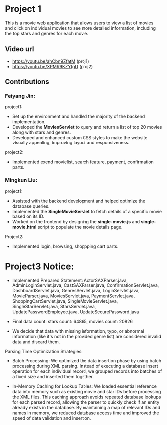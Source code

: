 # Project 1

This is a movie web application that allows users to view a list of movies and click on individual movies to see more 
detailed information, including the top stars and genres for each movie.

## Video url
- https://youtu.be/ahCbn9ZfatM (proj1)
- https://youtu.be/XPMR9KZYtgU (proj2)

## Contributions

### Feiyang Jin:
project1:
- Set up the environment and handled the majority of the backend implementation.
- Developed the **MoviesServlet** to query and return a list of top 20 movies along with stars and genres.
- Developed and enhanced custom CSS styles to make the website visually appealing, improving layout and responsiveness.

project2:
- Implemented exend movielist, search feature, payment, confirmation parts.

### Mingkun Liu:
project1:
- Assisted with the backend development and helped optimize the database queries.
- Implemented the **SingleMovieServlet** to fetch details of a specific movie based on its ID.
- Worked on the frontend by designing the **single-movie.js** and **single-movie.html** script to populate the movie details page.

Project2:
- Implemented login, browsing, shoppping cart parts.

# Project3 Notice:
- Implemented Prepared Statement: ActorSAXParser.java, AdminLoginServlet.java, CastSAXParser.java, ConfirmationServlet.java, DashboardServlet.java, GenresServlet.java, LoginServlet.java, MovieParser.java, MoviesServlet.java, PaymentServlet.java,  ShoppingCartServlet.java, SingleMovieServlet.java, SingleStarServlet.java, StarsServlet.java, UpdatePasswordEmployee.java, UpdateSecurePassword.java


- Final data count:
stars count: 64895, movies count: 20826

- We decide that data with missing information, typo,  or abnormal information (like it's not in the provided genre list) are considered invalid data and discard them.


Parsing Time Optimization Strategies:
- Batch Processing:
We optimized the data insertion phase by using batch processing during XML parsing. Instead of executing a database insert operation for each individual record, we grouped records into batches of a fixed size and inserted them together.


- In-Memory Caching for Lookup Tables:
We loaded essential reference data into memory such as existing movie and star IDs before processing the XML files. This caching approach avoids repeated database lookups for each parsed record, allowing the parser to quickly check if an entity already exists in the database. By maintaining a map of relevant IDs and names in memory, we reduced database access time and improved the speed of data validation and insertion.


